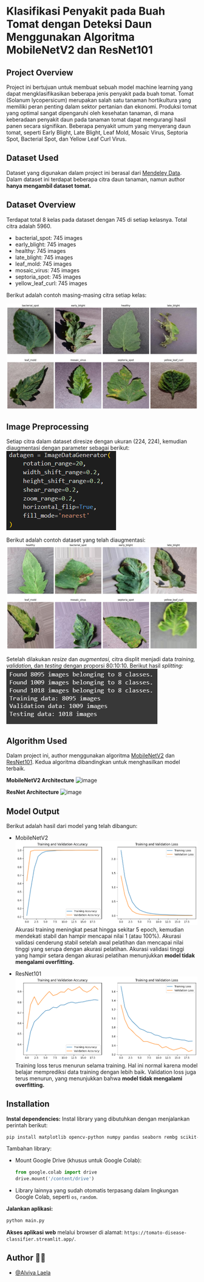 
# Klasifikasi Penyakit pada Buah Tomat dengan Deteksi Daun Menggunakan Algoritma MobileNetV2 dan ResNet101

## Project Overview

Project ini bertujuan untuk membuat sebuah model machine learning yang dapat mengklasifikasikan beberapa jenis penyakit pada buah tomat. Tomat (Solanum lycopersicum) merupakan salah satu tanaman hortikultura yang memiliki peran penting dalam sektor pertanian dan ekonomi. Produksi tomat yang optimal sangat dipengaruhi oleh kesehatan tanaman, di mana keberadaan penyakit daun pada tanaman tomat dapat mengurangi hasil panen secara signifikan. Beberapa penyakit umum yang menyerang daun tomat, seperti Early Blight, Late Blight, Leaf Mold, Mosaic Virus, Septoria Spot, Bacterial Spot, dan Yellow Leaf Curl Virus.

## Dataset Used

Dataset yang digunakan dalam project ini berasal dari [Mendeley Data](https://data.mendeley.com/datasets/b6cj8k8x3g/3). Dalam dataset ini terdapat beberapa citra daun tanaman, namun author **hanya mengambil dataset tomat.**

## Dataset Overview
Terdapat total 8 kelas pada dataset dengan 745 di setiap kelasnya. Total citra adalah 5960.

- bacterial_spot: 745 images
- early_blight: 745 images
- healthy: 745 images
- late_blight: 745 images
- leaf_mold: 745 images
- mosaic_virus: 745 images
- septoria_spot: 745 images
- yellow_leaf_curl: 745 images

Berikut adalah contoh masing-masing citra setiap kelas:

![image](https://github.com/alviyalaela/MachineLearning-UAP/blob/main/Assets/Image_samples.png?raw=true)

## Image Preprocessing
Setiap citra dalam dataset diresize dengan ukuran (224, 224), kemudian diaugmentasi dengan parameter sebagai berikut:
![image](https://github.com/alviyalaela/MachineLearning-UAP/blob/main/Assets/Augmentation_Parameter.png?raw=true)

Berikut adalah contoh dataset yang telah diaugmentasi:
![image](https://github.com/alviyalaela/MachineLearning-UAP/blob/main/Assets/Augmented_images.png?raw=true)

Setelah dilakukan *resize* dan *augmentasi,* citra displit menjadi data *training, validation,* dan *testing* dengan proporsi 80:10:10. Berikut hasil *splitting:*
![image](https://github.com/alviyalaela/MachineLearning-UAP/blob/main/Assets/Splitting_Data.png?raw=true)


## Algorithm Used

Dalam project ini, author menggunakan algoritma [MobileNetV2](https://keras.io/api/applications/mobilenet/) dan [ResNet101](https://pytorch.org/vision/main/models/generated/torchvision.models.resnet101.html#resnet101). Kedua algoritma dibandingkan untuk menghasilkan model terbaik.

**MobileNetV2 Architecture**
![image](https://www.researchgate.net/publication/350152088/figure/fig1/AS:1002717703045121@1616077938892/The-proposed-MobileNetV2-network-architecture.png)


**ResNet Architecture**
![image](https://www.researchgate.net/publication/378738074/figure/fig2/AS:11431281238761509@1714058388876/Structure-of-the-ResNet101-model.tif)

## Model Output
Berikut adalah hasil dari model yang telah dibangun:
- MobileNetV2
![image](https://github.com/alviyalaela/MachineLearning-UAP/blob/main/Assets/MobileNet_Learning%20Curve.png?raw=true)
Akurasi training meningkat pesat hingga sekitar 5 epoch, kemudian mendekati stabil dan hampir mencapai nilai 1 (atau 100%). Akurasi validasi cenderung stabil setelah awal pelatihan dan mencapai nilai tinggi yang serupa dengan akurasi pelatihan. Akurasi validasi tinggi yang hampir setara dengan akurasi pelatihan menunjukkan **model tidak mengalami overfitting.**

- ResNet101
![image](https://github.com/alviyalaela/MachineLearning-UAP/blob/main/Assets/ResNet_Learning%20Curve.png?raw=true)
Training loss terus menurun selama training. Hal ini normal karena model belajar memprediksi data training dengan lebih baik.
Validation loss juga terus menurun, yang menunjukkan bahwa **model tidak mengalami overfitting.**


## Installation
**Instal dependencies:**
   Instal library yang dibutuhkan dengan menjalankan perintah berikut:
   ```bash
   pip install matplotlib opencv-python numpy pandas seaborn rembg scikit-image scikit-learn tensorflow
   ```
   Tambahan library:
   - Mount Google Drive (khusus untuk Google Colab):
     ```python
     from google.colab import drive
     drive.mount('/content/drive')
     ```
   - Library lainnya yang sudah otomatis terpasang dalam lingkungan Google Colab, seperti `os`, `random`.

**Jalankan aplikasi:**
   ```bash
   python main.py
   ```

**Akses aplikasi web** melalui browser di alamat: `https://tomato-disease-classifier.streamlit.app/`.

## Author 👨‍💻 
- [@Alviya Laela](https://github.com/alviyalaela)
